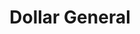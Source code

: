 ---
title: "Dollar General"
url: /sterling-heights/dollar-general-east-14-mile-road/
shop: variety store
---